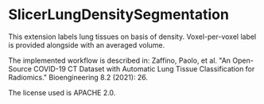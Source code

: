 # SlicerLungDensitySegmentation
This extension labels lung tissues on basis of density.
Voxel-per-voxel label is provided alongside with an averaged volume.

The implemented workflow is described in:
Zaffino, Paolo, et al. "An Open-Source COVID-19 CT Dataset with Automatic Lung Tissue Classification for Radiomics." Bioengineering 8.2 (2021): 26.

The license used is APACHE 2.0.

